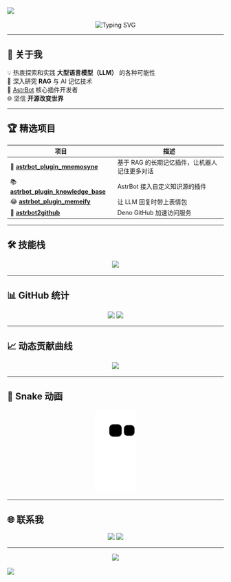 <img src="https://capsule-render.vercel.app/api?type=waving&color=0:00c6ff,100:0072ff&height=180&text=Hi%20there,%20I'm%20lxfight%20👋&fontSize=40&fontAlignY=35&animation=twinkling" />

<p align="center">
  <img src="https://readme-typing-svg.demolab.com?font=Fira+Code&weight=500&size=22&pause=1000&color=36BCF7&center=true&vCenter=true&width=600&lines=全栈开发者+%7C+开源贡献者;热爱人工智能与大型语言模型;探索+RAG+%26+AI+长期记忆;代码+开源+知识分享" alt="Typing SVG" />
</p>

---

## 🚀 关于我
💡 热衷探索和实践 **大型语言模型（LLM）** 的各种可能性  
🧠 深入研究 **RAG** 与 AI 记忆技术  
🤖 [AstrBot](https://github.com/AstrBotDevs/AstrBot) 核心插件开发者  
🌐 坚信 **开源改变世界**  

---

## 🏆 精选项目
| 项目 | 描述 |
|------|------|
| 🧠 [**astrbot_plugin_mnemosyne**](https://github.com/lxfight/astrbot_plugin_mnemosyne) | 基于 RAG 的长期记忆插件，让机器人记住更多对话 |
| 📚 [**astrbot_plugin_knowledge_base**](https://github.com/lxfight/astrbot_plugin_knowledge_base) | AstrBot 接入自定义知识源的插件 |
| 😂 [**astrbot_plugin_memeify**](https://github.com/lxfight/astrbot_plugin_memeify) | 让 LLM 回复时带上表情包 |
| 🚀 [**astrbot2github**](https://github.com/lxfight/astrbot2github) | Deno GitHub 加速访问服务 |

---

## 🛠 技能栈
<p align="center">
  <img src="https://skillicons.dev/icons?i=python,ts,html,css,nodejs,svelte,git,github,docker,linux&perline=8" />
</p>

---

## 📊 GitHub 统计
<p align="center">
  <img src="https://github-readme-stats.vercel.app/api?username=lxfight&show_icons=true&theme=tokyonight&hide_border=true" height="170"/>
  <img src="https://github-readme-stats.vercel.app/api/top-langs/?username=lxfight&layout=compact&langs_count=8&theme=tokyonight&hide_border=true" height="170"/>
</p>

---

## 📈 动态贡献曲线
<p align="center">
  <img src="https://github-readme-activity-graph.vercel.app/graph?username=lxfight&theme=tokyo-night&hide_border=true&area=true" />
</p>

---

## 🐍 Snake 动画
<p align="center">
  <img src="https://github.com/lxfight/lxfight/blob/output/github-contribution-grid-snake.svg" />
</p>

---

## 🌐 联系我
<p align="center">
  <a href="https://github.com/lxfight"><img src="https://img.shields.io/badge/GitHub-lxfight-181717?style=for-the-badge&logo=github" /></a>
  <a href="mailto:your-email@example.com"><img src="https://img.shields.io/badge/Email-Contact%20Me-D14836?style=for-the-badge&logo=gmail&logoColor=white" /></a>
</p>

---

<p align="center">
  <img src="https://komarev.com/ghpvc/?username=lxfight&color=blue&style=flat-square" /> 
</p>

<img src="https://capsule-render.vercel.app/api?type=waving&color=0:00c6ff,100:0072ff&height=120&section=footer" />
